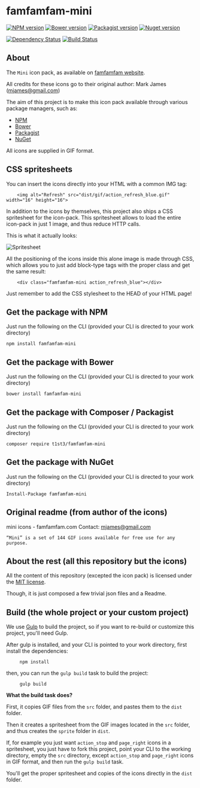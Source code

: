 famfamfam-mini
===============


[![NPM version](https://img.shields.io/npm/v/famfamfam-mini.svg)](https://www.npmjs.org/package/famfamfam-mini)
[![Bower version](https://img.shields.io/bower/v/famfamfam-mini.svg)](http://bower.io/search/?q=famfamfam-mini)
[![Packagist version](https://img.shields.io/packagist/v/t1st3/famfamfam-mini.svg)](https://packagist.org/packages/t1st3/famfamfam-mini)
[![Nuget version](https://img.shields.io/nuget/v/famfamfam-mini.svg)](https://www.nuget.org/packages/famfamfam-mini/)

[![Dependency Status](https://img.shields.io/david/dev/t1st3/famfamfam-mini.svg)](https://david-dm.org/t1st3/famfamfam-mini)
[![Build Status](https://img.shields.io/travis/t1st3/famfamfam-mini.svg)](https://travis-ci.org/t1st3/famfamfam-mini)




About
----------

The `Mini` icon pack, as available on [famfamfam website](http://www.famfamfam.com/lab/icons/mini/).

All credits for these icons go to their original author: Mark James (mjames@gmail.com)

The aim of this project is to make this icon pack available through various package managers, such as:

- [NPM](https://npmjs.org)
- [Bower](http://bower.io)
- [Packagist](https://packagist.org)
- [NuGet](https://www.nuget.org)


All icons are supplied in GIF format.


CSS spritesheets
----------

You can insert the icons directly into your HTML with a common IMG tag:

```
    <img alt="Refresh" src="dist/gif/action_refresh_blue.gif" width="16" height="16">
```


In addition to the icons by themselves, this project also ships a CSS spritesheet for the icon-pack. This spritesheet allows to load the entire icon-pack in just 1 image, and thus reduce HTTP calls.

This is what it actually looks:

![Spritesheet](https://raw.githubusercontent.com/t1st3/famfamfam-mini/master/dist/sprite/famfamfam-mini.png)


All the positioning of the icons inside this alone image is made through CSS, which allows you to just add block-type tags with the proper class and get the same result:

```
    <div class="famfamfam-mini action_refresh_blue"></div>
```

Just remember to add the CSS stylesheet to the HEAD of your HTML page!



Get the package with NPM
----------

Just run the following on the CLI (provided your CLI is directed to your work directory)

```
npm install famfamfam-mini
```


Get the package with Bower
----------

Just run the following on the CLI (provided your CLI is directed to your work directory)

```
bower install famfamfam-mini
```


Get the package with Composer / Packagist
----------

Just run the following on the CLI (provided your CLI is directed to your work directory)

```
composer require t1st3/famfamfam-mini
```


Get the package with NuGet
----------

Just run the following on the CLI (provided your CLI is directed to your work directory)

```
Install-Package famfamfam-mini
```




Original readme (from author of the icons)
----------

mini icons - famfamfam.com
Contact: mjames@gmail.com


```
“Mini” is a set of 144 GIF icons available for free use for any purpose.
```



About the rest (all this repository but the icons)
----------

All the content of this repository (excepted the icon pack) 
is licensed under the [MIT license](http://opensource.org/licenses/MIT).

Though, it is just composed a few trivial json files and a Readme.




Build (the whole project or your custom project)
----------


We use [Gulp](http://gulpjs.com/) to build the project, so if you want to re-build or customize this project, you'll need Gulp.

After gulp is installed, and your CLI is pointed to your work directory, first install the dependencies:

```
     npm install
```


then, you can run the `gulp build` task to build the project:


```
     gulp build
```




**What the build task does?**

First, it copies GIF files from the `src` folder, and pastes them to the `dist` folder.

Then it creates a spritesheet from the GIF images located in the `src` folder, and thus creates the `sprite` folder in `dist`.

If, for example you just want `action_stop` and `page_right` icons in a spritesheet, you just have to fork this project, point your CLI to the working directory, 
empty the `src` directory, except `action_stop` and `page_right` icons in GIF format, and then run the `gulp build` task.

You'll get the proper spritesheet and copies of the icons directly in the `dist` folder.
